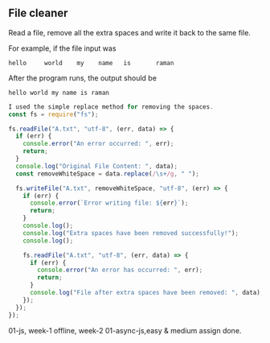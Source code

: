 ## File cleaner

Read a file, remove all the extra spaces and write it back to the same file.

For example, if the file input was

```
hello     world    my    name   is       raman
```

After the program runs, the output should be

```
hello world my name is raman
```

```javascript
I used the simple replace method for removing the spaces.
const fs = require("fs");

fs.readFile("A.txt", "utf-8", (err, data) => {
  if (err) {
    console.error("An error occurred: ", err);
    return;
  }
  console.log("Original File Content: ", data);
  const removeWhiteSpace = data.replace(/\s+/g, " ");

  fs.writeFile("A.txt", removeWhiteSpace, "utf-8", (err) => {
    if (err) {
      console.error(`Error writing file: ${err}`);
      return;
    }
    console.log();
    console.log("Extra spaces have been removed successfully!");
    console.log();

    fs.readFile("A.txt", "utf-8", (err, data) => {
      if (err) {
        console.error("An error has occurred: ", err);
        return;
      }
      console.log("File after extra spaces have been removed: ", data);
    });
  });
});
```

01-js, week-1 offline, week-2 01-async-js,easy & medium assign done.